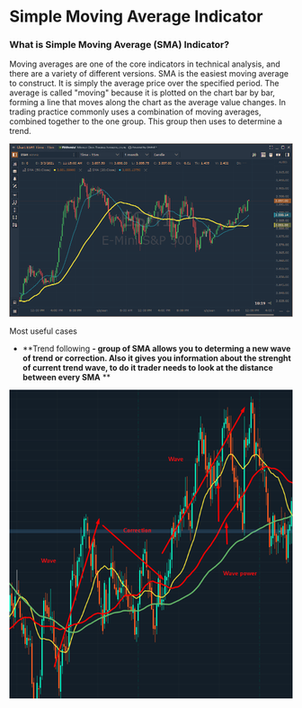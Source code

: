 # Simple Moving Average Indicator

### What is Simple Moving Average (SMA) Indicator?

Moving averages are one of the core indicators in technical analysis, and there are a variety of different versions. SMA is the easiest moving average to construct. It is simply the average price over the specified period. The average is called "moving" because it is plotted on the chart bar by bar, forming a line that moves along the chart as the average value changes. In trading practice commonly uses a combination of moving averages, combined together to the one group. This group then uses to determine a trend.

![Two Simple moving averages (20 and 50 periods)](<../../../../.gitbook/assets/image (93).png>)

Most useful cases

* **Trend following **- group of SMA allows you to determing a new wave of trend or correction. Also it gives you information about the strenght of current trend wave, to do it trader needs to look at the distance between every SMA** **

![](<../../../../.gitbook/assets/image (24).png>)

